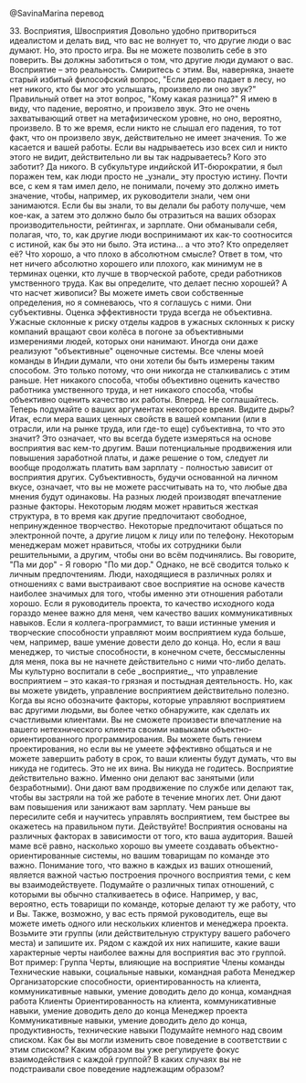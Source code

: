 @SavinaMarina перевод

<!--
#### 33. Perceptions, Perschmeptions
--!>

33. Восприятия, Швосприятия 

<!--
It’s comfortable to play the idealist and pretend you don’t care what other 
people think about you. But, that’s a game. You can’t let yourself believe it. 
You _should_ care what other people think about you. Perception is reality. 
Get over it.
--!>

Довольно удобно притвориться идеалистом и делать вид, что вас не волнует то, что другие 
люди о вас думают. Но, это просто игра. Вы не можете позволить себе в это поверить. 
Вы должны заботиться о том, что другие люди думают о вас. Восприятие – это реальность. 
Смиритесь с этим.

<!--
You probably know the old clichéd philosophical question, “If a tree falls in 
the forest but nobody is there to hear it fall, did it make a sound?” The 
correct answer to the question is, “Who cares?”
--!>

Вы, наверняка, знаете старый избитый философский вопрос, "Если дерево падает в лесу, 
но нет никого, кто бы мог это услышать, произвело ли оно звук?" Правильный ответ на 
этот вопрос, "Кому какая разница?"

<!--
I mean, the fall probably made a sound. That’s not a very exciting answer on a 
metaphysical level, but it probably did. But, if nobody heard it fall, then the 
fact that it made a sound doesn’t really matter.
--!>

Я имею в виду, что падение, вероятно, и произвело звук. Это не очень захватывающий 
ответ на метафизическом уровне, но оно, вероятно, произвело. В то же время, если никто 
не слышал его падения, то тот факт, что он произвело звук, действительно не имеет значения.

<!--
The same goes for your work. If you kick ass and no one is there to see, did 
you really kick ass? Who cares? No one.
--!>

То же касается и вашей работы. Если вы надрываетесь изо всех сил и никто этого не видит, 
действительно ли вы так надрываетесь? Кого это заботит? Да никого.

<!--
In the subculture of Indian IT bureaucracy, I was amazed at how people just 
didn’t _get_ this simple truth. Almost everyone I dealt with there didn’t 
understand why it should matter that their managers, for example, knew what 
they were doing. If _you_ knew you were better than so and so, then it should 
be reflected in your performance reviews, ratings, and salary. They had fooled 
themselves into thinking that how other people perceived them was somehow 
subservient to the _truth_, whatever that was.
--!>

В субкультуре индийской ИТ-бюрократии, я был поражен тем, как люди просто не _узнали_ 
эту простую истину. Почти все, с кем я там имел дело, не понимали, почему это должно 
иметь значение, чтобы, например, их руководители знали, чем они занимаются. Если бы 
вы знали, то вы делали бы работу получше, чем кое-как, а затем это должно было бы 
отразиться на ваших обзорах производительности, рейтингах, и зарплате. Они обманывали 
себя, полагая, что, то, как другие люди воспринимают их как-то соотносится с истиной, 
как бы это ни было.

<!--
This truth thing...what is it? Who defines it? What is good and what is bad in 
an absolute sense?
--!>

Эта истина... а что это? Кто определяет её? Что хорошо, а что плохо в абсолютном смысле?

<!--
The answer is that there is no absolute good or bad, at least not in terms
of judging who is better at a creative, knowledge worker job. How do you define 
what makes a good song? What about a good painting? You might have your own 
definitions, but I doubt I would agree with them.  They’re subjective.
--!>

Ответ в том, что нет ничего абсолютно хорошего или плохого, как минимум не в 
терминах оценки, кто лучше в творческой работе, среди работников умственного 
труда. Как вы определите, что делает песню хорошей? А что насчет живописи? Вы можете 
иметь свои собственные определения, но я сомневаюсь, что я соглашусь с ними. 
Они субъективны.

<!--
*Performance appraisals are never objective.*
--!>

Оценка эффективности труда всегда не объективна.

<!--
Horrible risk-averse human resources departments in horrible risk-averse 
companies spin their wheels chasing objective measures of the people they 
employ. Sometimes they even implement “objective” appraisal systems. All of my
team members in India thought _they_ wanted to be measured this way.  That’s 
because they had never experienced it before.
--!>

Ужасные склонные к риску отделы кадров в ужасных склонных к риску компаний 
вращают свои колёса в погоне за объективными измерениями людей, которых они нанимают. 
Иногда они даже реализуют "объективные" оценочные системы. Все члены моей команды в 
Индии думали, что они хотели бы быть измерены таким способом. Это только потому, 
что они никогда не сталкивались с этим раньше.


<!--
There is no way to objectively measure the quality of a knowledge worker, and 
there is no way to objectively measure the quality of their work. Go ahead. 
Disagree. Now think about your argument for a while. See the holes?
--!>

Нет никакого способа, чтобы объективно оценить качество работника умственного труда, 
и нет никакого способа, чтобы объективно оценить качество их работы. Вперед. 
Не соглашайтесь. Теперь подумайте о ваших аргументах некоторое время. Видите дыры?

<!--
So, if the measure of your goodness at your company (or in the industry or the 
job market or wherever) is subjective, what does that mean?  That means you are 
always going to be measured based on someone else’s _perception_ of you. Your 
potential promotions or salary increases-even the decision of whether you 
should continue to be on the payroll at all—is completely dependent on the 
perceptions of others.
--!>

Итак, если мера ваших ценных свойств в вашей компании (или в отрасли, или на рынке 
труда, или где-то еще) субъективна, то что это значит? Это означает, что вы всегда 
будете измеряться на основе восприятия вас кем-то другим. Ваши потенциальные 
продвижения или повышения заработной платы, и даже решение о том, следует ли вообще 
продолжать платить вам зарплату - полностью зависит от восприятия других.

<!--
Subjectivity, being based on _personal_ taste, implies that you can’t count
on any two opinions being the same. Different people are impressed with 
different factors. Some people might like rigid structure, while others prefer 
loose, free creativity. Some may prefer to communicate via e-mail and others 
face to face or by phone. Some managers may like their employees to be 
aggressive, while others prefer them to act like subordinates. You say “Poh tay 
toh”—I say “poh tah toh.”
--!>

Субъективность, будучи основанной на личном вкусе, означает, что вы не можете 
рассчитывать на то, что любые два мнения будут одинаковы. На разных людей производят 
впечатление разные факторы. Некоторым людям может нравиться жесткая структура, в то 
время как другие предпочитают свободное, непринужденное творчество. Некоторые 
предпочитают общаться по электронной почте, а другие лицом к лицу или по телефону. 
Некоторым менеджерам может нравиться, чтобы их сотрудники были решительными, а другим, 
чтобы они во всём подчинялись. Вы говорите, "Па ми дор" - Я говорю "По ми дор."

<!--
It doesn’t come down only to personal preference. People in different roles and 
relationships to you build their perceptions based on the qualities most 
important to making _that particular_ relationship work well. If I’m a project 
manager, the quality of your source code is a lot less important to me than the 
quality of your communications. If I’m a fellow programmer, your raw ability 
and creativity drive my perception of you more than, for example, your 
follow-through. But, if I’m your manager, raw ability is ultimately meaningless 
to me unless you actually _do_ something with it.
--!>

Однако, не всё сводится только к личным предпочтениям. Люди, находящиеся в различных 
ролях и отношениях с вами выстраивают свое восприятие на основе качеств наиболее 
значимых для того, чтобы именно эти отношения работали хорошо. Если я руководитель 
проекта, то качество исходного кода гораздо менее важно для меня, чем качество 
ваших коммуникативных навыков. Если я коллега-программист, то ваши истинные умения 
и творческие способности управляют моим восприятием куда больше, чем, например, 
ваше умение довести дело до конца. Но, если я ваш менеджер, то чистые способности, 
в конечном счете, бессмысленны для меня, пока вы не начнете действительно с ними 
что-либо делать.

<!--
We’ve culturally trained ourselves to _perceive_ that managing perception is 
somehow a dirty and shameful activity. But, as you can see, managing perception 
is just practical. When you explicitly take note of the factors that drive 
other people’s perceptions of you, you more firmly discover how to make them 
happy customers. You’re not going to impress your nontechnical business client 
with your object-oriented design skills. You might be a design genius, but if 
you can’t communicate effectively and you don’t manage to complete your work on 
time, your customers will think you stink. It’s not their fault. You _do_ stink. 
Perceptions really do matter. They keep you employed (or unemployed). They get 
you promoted or get you stuck in the same job for years. They give you raises 
or lowball you on salary. The sooner you get over yourself and learn to manage 
perceptions, the sooner you’ll be on the right track.
--!>

Мы культурно воспитали в себе _восприятие_, что управление восприятием – это какая-то 
грязная и постыдная деятельность. Но, как вы можете увидеть, управление восприятием 
действительно полезно. Когда вы ясно обозначите факторы, которые управляют восприятием 
вас другими людьми, вы более четко обнаружите, как сделать их счастливыми клиентами. 
Вы не сможете произвести впечатление на вашего нетехнического клиента своими навыками 
объектно-ориентированного программирования. Вы можете быть гением проектирования, но 
если вы не умеете эффективно общаться и не можете завершить работу в срок, то ваши 
клиенты будут думать, что вы никуда не годитесь. Это не их вина. Вы никуда не годитесь. 
Восприятие действительно важно. Именно они делают вас занятыми (или безработными). 
Они дают вам продвижение по службе или делают так, чтобы  вы застряли на той же работе 
в течение многих лет. Они дают вам повышения или занижают вам зарплату. Чем раньше вы 
пересилите себя и научитесь управлять восприятием, тем быстрее вы окажетесь на правильном 
пути.

<!--
##### Act on It!
--!>

Действуйте!

<!--
Perceptions are driven by different factors, depending on who the audience is. 
Your mother doesn’t much care how well you can design object-oriented systems, 
but your teammates might.
--!>

Восприятия основаны на различных факторах в зависимости от того, кто ваша аудитория. 
Вашей маме всё равно, насколько хорошо вы умеете создавать объектно-ориентированные 
системы, но вашим товарищам по команде это важно. 

<!--
Understanding what’s important in each of your relationships is an important 
part of building credible perceptions with those you interact with. Think about 
the different classes of relationships you generally have with people in the 
office. For example, you probably have teammates who do the same type of job 
you do. You also probably have a direct manager, and you may have one or more 
customers and a project manager.
--!>

Понимание того, что важно в каждых из ваших отношений, является важной частью 
построения прочного восприятия теми, с кем вы взаимодействуете. Подумайте 
о различных типах отношений, с которыми вы обычно сталкиваетесь в офисе. Например, 
у вас, вероятно, есть товарищи по команде, которые делают ту же работу, что и Вы. 
Также, возможно, у вас есть прямой руководитель, еще вы можете иметь одного или 
нескольких клиентов и менеджера проекта.

<!--
Take these different groups (or whichever actually apply given the structure of 
your workplace), and list them. Next to each, write down which of your 
attributes is most likely to drive that group’s perception of you. 
Here’s an example:
--!>

Возьмите эти группы (или действительную структуру вашего рабочего места) и запишите их. 
Рядом с каждой их них напишите, какие ваши характерные черты наиболее важны для восприятия 
вас это группой. Вот пример:


<!-- Было оформленно как таблица
Group                                 Perception Drivers
Teammates                 Technical skills, social skills, teamwork.
Manager                   Leadership ability, customer focus, communication
                          skills, follow through, teamwork.
Customers                 Customer focus, communication skills,
                          follow through.
Project manager           Communication skills, follow through,
                          productivity, technical skills.
--!>

Группа   Черты, влияющие на восприятие
Члены команды Технические навыки, социальные навыки, командная работа
Менеджер Организаторские способности, ориентированность на клиента, коммуникативные навыки, умение доводить дело до конца, командная работа
Клиенты Ориентированность на клиента, коммуникативные навыки, умение доводить дело до конца
Менеджер проекта Коммуникативные навыки, умение доводить дело до конца, продуктивность, технические навыки



<!--
Put some thought into your own list. How might you change your behavior as a 
result of this list? In what ways have you already been adjusting your focus 
as you interact with each group?  In what ways have you not been appropriately 
adjusting your behavior?
--!>

Подумайте немного над своим списком. Как бы вы могли изменить свое поведение в 
соответствии с этим списком? Каким образом вы уже регулируете фокус взаимодействия 
с каждой группой? В каких случаях вы не подстраивали свое поведение надлежащим образом?
